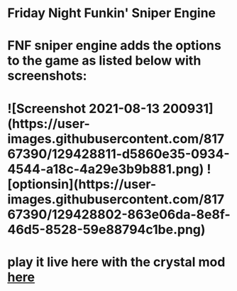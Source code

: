 # Friday Night Funkin' Sniper Engine
<h1>FNF sniper engine adds the options to the game as listed below with screenshots:<h1>
  ![Screenshot 2021-08-13 200931](https://user-images.githubusercontent.com/81767390/129428811-d5860e35-0934-4544-a18c-4a29e3b9b881.png)
![optionsin](https://user-images.githubusercontent.com/81767390/129428802-863e06da-8e8f-46d5-8528-59e88794c1be.png)

<h1>play it live here with the crystal mod <a href="https://funkin.online/crystal">here</a><h1>
